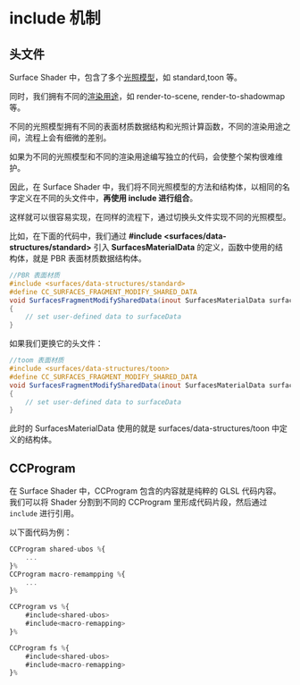 # include 机制

## 头文件

Surface Shader 中，包含了多个[光照模型](./lighting-mode.md)，如 standard,toon 等。

同时，我们拥有不同的[渲染用途](./render-usage.md)，如 render-to-scene, render-to-shadowmap 等。

不同的光照模型拥有不同的表面材质数据结构和光照计算函数，不同的渲染用途之间，流程上会有细微的差别。

如果为不同的光照模型和不同的渲染用途编写独立的代码，会使整个架构很难维护。

因此，在 Surface Shader 中，我们将不同光照模型的方法和结构体，以相同的名字定义在不同的头文件中，**再使用 include 进行组合**。

这样就可以很容易实现，在同样的流程下，通过切换头文件实现不同的光照模型。

比如，在下面的代码中，我们通过 **#include <surfaces/data-structures/standard>** 引入 **SurfacesMaterialData** 的定义，函数中使用的结构体，就是 PBR 表面材质数据结构体。

```glsl
//PBR 表面材质
#include <surfaces/data-structures/standard>
#define CC_SURFACES_FRAGMENT_MODIFY_SHARED_DATA
void SurfacesFragmentModifySharedData(inout SurfacesMaterialData surfaceData)
{
    // set user-defined data to surfaceData
}
```

如果我们更换它的头文件：

```glsl
//toom 表面材质
#include <surfaces/data-structures/toon>
#define CC_SURFACES_FRAGMENT_MODIFY_SHARED_DATA
void SurfacesFragmentModifySharedData(inout SurfacesMaterialData surfaceData)
{
    // set user-defined data to surfaceData
}
```

此时的 SurfacesMaterialData 使用的就是 surfaces/data-structures/toon 中定义的结构体。

## CCProgram

在 Surface Shader 中，CCProgram 包含的内容就是纯粹的 GLSL 代码内容。 我们可以将 Shader 分割到不同的 CCProgram 里形成代码片段，然后通过 `include` 进行引用。

以下面代码为例：

```ts
CCProgram shared-ubos %{
    ...
}%
CCProgram macro-remampping %{
    ...
}%

CCProgram vs %{
    #include<shared-ubos>
    #include<macro-remapping>
}%

CCProgram fs %{
    #include<shared-ubos>
    #include<macro-remapping>
}%
```
